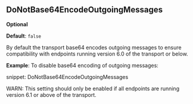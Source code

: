 ## DoNotBase64EncodeOutgoingMessages

**Optional**

**Default**: `false`

By default the transport base64 encodes outgoing messages to ensure compatibility with endpoints running version 6.0 of the transport or below.

**Example**: To disable base64 encoding of outgoing messages:

snippet: DoNotBase64EncodeOutgoingMessages

WARN: This setting should only be enabled if all endpoints are running version 6.1 or above of the transport.